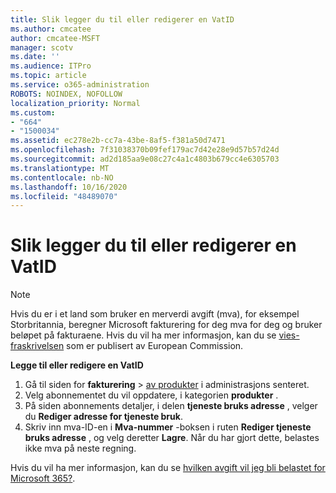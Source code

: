 ```yaml
---
title: Slik legger du til eller redigerer en VatID
ms.author: cmcatee
author: cmcatee-MSFT
manager: scotv
ms.date: ''
ms.audience: ITPro
ms.topic: article
ms.service: o365-administration
ROBOTS: NOINDEX, NOFOLLOW
localization_priority: Normal
ms.custom:
- "664"
- "1500034"
ms.assetid: ec278e2b-cc7a-43be-8af5-f381a50d7471
ms.openlocfilehash: 7f31038370b09fef179ac7d42e28e9d57b57d24d
ms.sourcegitcommit: ad2d185aa9e08c27c4a1c4803b679cc4e6305703
ms.translationtype: MT
ms.contentlocale: nb-NO
ms.lasthandoff: 10/16/2020
ms.locfileid: "48489070"
---
```

# <a name="how-to-add-or-edit-a-vatid"></a>Slik legger du til eller redigerer en VatID

> [!NOTE]
> Hvis du er i et land som bruker en merverdi avgift (mva), for eksempel Storbritannia, beregner Microsoft fakturering for deg mva for deg og bruker beløpet på fakturaene. Hvis du vil ha mer informasjon, kan du se [vies-fraskrivelsen](https://go.microsoft.com/fwlink/p/?LinkID=841741) som er publisert av European Commission.

**Legge til eller redigere en VatID**

1. Gå til siden for **fakturering** \> [av produkter](https://go.microsoft.com/fwlink/p/?linkid=842054) i administrasjons senteret.
2. Velg abonnementet du vil oppdatere, i kategorien **produkter** .
3. På siden abonnements detaljer, i delen **tjeneste bruks adresse** , velger du **Rediger adresse for tjeneste bruk**.
4. Skriv inn mva-ID-en i **Mva-nummer** -boksen i ruten **Rediger tjeneste bruks adresse** , og velg deretter **Lagre**. Når du har gjort dette, belastes ikke mva på neste regning.

Hvis du vil ha mer informasjon, kan du se [hvilken avgift vil jeg bli belastet for Microsoft 365?](https://docs.microsoft.com/microsoft-365/commerce/billing-and-payments/tax-information#what-tax-will-i-be-charged).